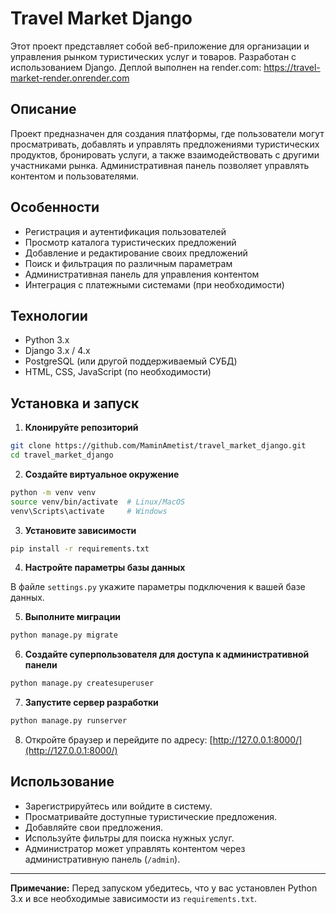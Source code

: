 # Travel Market Django

Этот проект представляет собой веб-приложение для организации и управления рынком туристических услуг и товаров. Разработан с использованием Django. Деплой выполнен на render.com:
https://travel-market-render.onrender.com

## Описание

Проект предназначен для создания платформы, где пользователи могут просматривать, добавлять и управлять предложениями туристических продуктов, бронировать услуги, а также взаимодействовать с другими участниками рынка. Административная панель позволяет управлять контентом и пользователями.

## Особенности

- Регистрация и аутентификация пользователей
- Просмотр каталога туристических предложений
- Добавление и редактирование своих предложений
- Поиск и фильтрация по различным параметрам
- Административная панель для управления контентом
- Интеграция с платежными системами (при необходимости)

## Технологии

- Python 3.x
- Django 3.x / 4.x
- PostgreSQL (или другой поддерживаемый СУБД)
- HTML, CSS, JavaScript (по необходимости)

## Установка и запуск

1. **Клонируйте репозиторий**

```bash
git clone https://github.com/MaminAmetist/travel_market_django.git
cd travel_market_django
```

2. **Создайте виртуальное окружение**

```bash
python -m venv venv
source venv/bin/activate  # Linux/MacOS
venv\Scripts\activate     # Windows
```

3. **Установите зависимости**

```bash
pip install -r requirements.txt
```

4. **Настройте параметры базы данных**

В файле `settings.py` укажите параметры подключения к вашей базе данных.

5. **Выполните миграции**

```bash
python manage.py migrate
```

6. **Создайте суперпользователя для доступа к административной панели**

```bash
python manage.py createsuperuser
```

7. **Запустите сервер разработки**

```bash
python manage.py runserver
```

8. Откройте браузер и перейдите по адресу: [http://127.0.0.1:8000/](http://127.0.0.1:8000/)

## Использование

- Зарегистрируйтесь или войдите в систему.
- Просматривайте доступные туристические предложения.
- Добавляйте свои предложения.
- Используйте фильтры для поиска нужных услуг.
- Администратор может управлять контентом через административную панель (`/admin`).

---

**Примечание:** Перед запуском убедитесь, что у вас установлен Python 3.x и все необходимые зависимости из `requirements.txt`.
